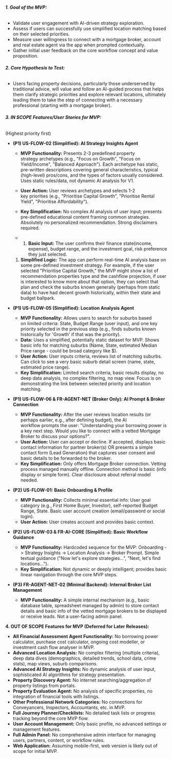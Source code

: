 ###### **1. Goal of the MVP:**

- Validate user engagement with AI-driven strategy exploration.
- Assess if users can successfully use simplified location matching based on their selected priorities.
- Measure user willingness to connect with a mortgage broker, account and real estate agent via the app when prompted contextually.
- Gather initial user feedback on the core workflow concept and value proposition.

###### **2. Core Hypothesis to Test:**

- Users facing property decisions, particularly those underserved by traditional advice, will value and follow an AI-guided process that helps them clarify strategic priorities and explore relevant locations, ultimately leading them to take the step of connecting with a necessary professional (starting with a mortgage broker).

###### **3. IN SCOPE Features/User Stories for MVP:**

(Highest priority first)

- **(P1) US-FLOW-02 (Simplified): AI Strategy Insights Agent**

  - **MVP Functionality:** Presents 2-3 predefined property strategy archetypes (e.g., "Focus on Growth", "Focus on Yield/Income", "Balanced Approach"). Each archetype has static, pre-written descriptions covering general characteristics, typical (high-level) pros/cons, and the types of factors usually considered. Uses static rules/data, not dynamic AI analysis for V1.

  - **User Action:** User reviews archetypes and selects 1-2 key priorities (e.g., "Prioritise Capital Growth", "Prioritise Rental Yield", "Prioritise Affordability").
  - **Key Simplification:** No complex AI analysis of user input; presents pre-defined educational content framing common strategies. Absolutely no personalized recommendation. Strong disclaimers required.
  - 1. **Basic Input:** The user confirms their finance state(income, expense), budget range, and the investment goal, risk preference they just selected.

  1. **Simplified Logic:** The app can perform real-time AI analysis base on some pre-defined investment strategy. For example, if the user selected "Prioritise Capital Growth," the MVP might show a list of recommendation properties type and the cashflow projection, if user is interested to know more about that option, they can select that plan and check the suburbs known generally (perhaps from static data) to have had decent growth historically, within their state and budget ballpark.

- **(P1) US-FLOW-05 (Simplified): Location Analysis Agent**
  - **MVP Functionality:** Allows users to search for suburbs based on limited criteria: State, Budget Range (user input), and one key priority selected in the previous step (e.g., finds suburbs known historically for 'Growth' if that was the priority).
  - **Data:** Uses a simplified, potentially static dataset for MVP. Shows basic info for matching suburbs (Name, State, estimated Median Price range - could be broad category like $).
  - **User Action:** User inputs criteria, reviews list of matching suburbs. Can click to see a very basic suburb detail screen (name, state, estimated price range).
  - **Key Simplification:** Limited search criteria, basic results display, no deep data analysis, no complex filtering, no map view. Focus is on demonstrating the link between selected priority and location matching.
- **(P1) US-FLOW-06 & FR-AGENT-NET (Broker Only): AI Prompt & Broker Connection**
  - **MVP Functionality:** After the user reviews location results (or perhaps earlier, e.g., after defining budget), the AI workflow prompts the user: "Understanding your borrowing power is a key next step. Would you like to connect with a vetted Mortgage Broker to discuss your options?".
  - **User Action:** User can accept or decline. If accepted, displays basic contact information for partner broker(s) OR presents a simple contact form (Lead Generation) that captures user consent and basic details to be forwarded to the broker.
  - **Key Simplification:** Only offers Mortgage Broker connection. Vetting process managed manually offline. Connection method is basic (info display or simple form). Clear disclosure about referral model needed.
- **(P2) US-FLOW-01: Basic Onboarding & Profile**
  - **MVP Functionality:** Collects minimal essential info: User goal category (e.g., First Home Buyer, Investor), self-reported Budget Range, State. Basic user account creation (email/password or social login).
  - **User Action:** User creates account and provides basic context.
- **(P2) US-FLOW-03 & FR-AI-CORE (Simplified): Basic Workflow Guidance**
  - **MVP Functionality:** Hardcoded sequence for the MVP: Onboarding -> Strategy Insights -> Location Analysis -> Broker Prompt. Simple textual guidance ("Now let's explore strategies...", "Next, let's find locations...").
  - **Key Simplification:** Not dynamic or deeply intelligent; provides basic linear navigation through the core MVP steps.
- **(P3) FR-AGENT-NET-02 (Minimal Backend): Internal Broker List Management**
  - **MVP Functionality:** A simple internal mechanism (e.g., basic database table, spreadsheet managed by admin) to store contact details and basic info of the vetted mortgage brokers to be displayed or receive leads. Not a user-facing admin panel.

**4. OUT OF SCOPE Features for MVP (Deferred for Later Releases):**

- **All Financial Assessment Agent Functionality:** No borrowing power calculator, purchase cost calculator, ongoing cost modeller, or investment cash flow analyser in MVP.
- **Advanced Location Analysis:** No complex filtering (multiple criteria), deep data dives (demographics, detailed trends, school data, crime stats), map views, suburb comparisons.
- **Advanced AI Strategy Insights:** No dynamic analysis of user input, sophisticated AI algorithms for strategy presentation.
- **Property Discovery Agent:** No internet searching/aggregation of property listings from portals.
- **Property Evaluation Agent:** No analysis of specific properties, no integration of financial tools with listings.
- **Other Professional Network Categories:** No connections for Conveyancers, Inspectors, Accountants, etc. in MVP.
- **Full Journey Planner/Checklists:** No detailed task lists or progress tracking beyond the core MVP flow.
- **User Account Management:** Only basic profile, no advanced settings or management features.
- **Full Admin Panel:** No comprehensive admin interface for managing users, partners, content, or workflow rules.
- **Web Application:** Assuming mobile-first, web version is likely out of scope for initial MVP.
